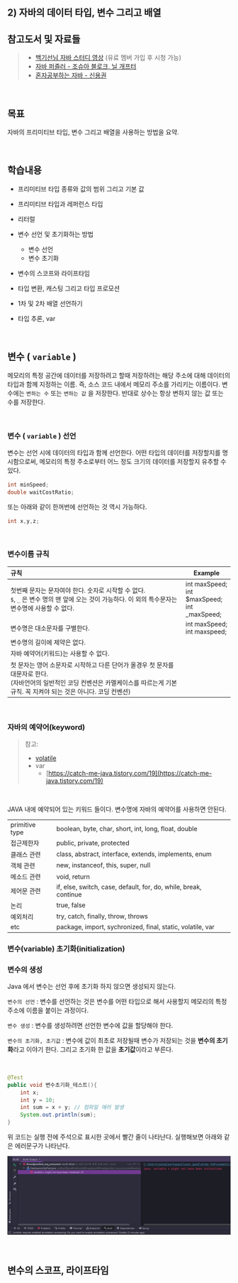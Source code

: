 ## 2) 자바의 데이터 타입, 변수 그리고 배열

## 참고도서 및 자료들

> - [백기선님 자바 스터디 영상](https://www.youtube.com/watch?v=xoHDRclHojM&list=PLfI752FpVCS96fSsQe2E3HzYTgdmbz6LU&index=3) (유료 멤버 가입 후 시청 가능)<br>
> - [자바 퍼즐러 - 조슈아 블로크, 닐 개프터](http://www.kyobobook.co.kr/product/detailViewKor.laf?ejkGb=KOR&mallGb=KOR&barcode=9788968481444&orderClick=LAG&Kc=)
> - [혼자공부하는 자바 - 신용권](http://www.kyobobook.co.kr/product/detailViewKor.laf?ejkGb=KOR&mallGb=KOR&barcode=9791162241875&orderClick=LAG&Kc=)

<br>

## 목표

자바의 프리미티브 타입, 변수 그리고 배열을 사용하는 방법을 요약.<br>

<br>

## 학습내용

- 프리미티브 타입 종류와 값의 범위 그리고 기본 값
- 프리미티브 타입과 레퍼런스 타입
- 리터럴
- 변수 선언 및 초기화하는 방법
  - 변수 선언
  - 변수 초기화

- 변수의 스코프와 라이프타임
- 타입 변환, 캐스팅 그리고 타입 프로모션
- 1차 및 2차 배열 선언하기
- 타입 추론, var

<br>

## 변수 ( `variable` )

메모리의 특정 공간에 데이터를 저장하려고 할때 저장하려는 해당 주소에 대해 데이터의 타입과 함께 지정하는 이름. 즉, 소스 코드 내에서 메모리 주소를 가리키는 이름이다. 변수에는 `변하는 수` 또는 `변하는 값` 을 저장한다. 반대로 상수는 항상 변하지 않는 값 또는 수를 저장한다.<br>

<br>

### 변수 ( `variable` ) 선언

변수는 선언 시에 데이터의 타입과 함께 선언한다. 어떤 타입의 데이터를 저장할지를 명시함으로써, 메모리의 특정 주소로부터 어느 정도 크기의 데이터를 저장할지 유추할 수 있다.<br>

```java
int minSpeed;
double waitCostRatio;
```

또는 아래와 같이 한꺼번에 선언하는 것 역시 가능하다.

```java
int x,y,z;
```

<br>

### 변수이름 규칙

| 규칙                                                         | Example                                           |
| :----------------------------------------------------------- | ------------------------------------------------- |
| 첫번째 문자는 문자여야 한다. 숫자로 시작할 수 없다.<br>`$`, `_` 은 변수 명의 맨 앞에 오는 것이 가능하다. 이 외의 특수문자는 변수명에 사용할 수 없다. | int maxSpeed;<br>int $maxSpeed;<br>int _maxSpeed; |
| 변수명은 대소문자를 구별한다.                                | int maxSpeed;<br>int maxspeed;                    |
| 변수명의 길이에 제약은 없다.                                 |                                                   |
| 자바 예약어(키워드)는 사용할 수 없다.                        |                                                   |
| 첫 문자는 영어 소문자로 시작하고 다른 단어가 올경우 첫 문자를 대문자로 한다. <br>(자바언어의 일반적인 코딩 컨벤션은 카멜케이스를 따르는게 기본 규칙. 꼭 지켜야 되는 것은 아니다. 코딩 컨벤션) |                                                   |

<br>

### 자바의 예약어(keyword)

> 참고: 
>
> - [volatile](https://nesoy.github.io/articles/2018-06/Java-volatile)
> - var
>   - [https://catch-me-java.tistory.com/19](https://catch-me-java.tistory.com/19)

<br>

JAVA 내에 예약되어 있는 키워드 들이다. 변수명에 자바의 예약어를 사용하면 안된다.

|                |                                                              |
| -------------- | ------------------------------------------------------------ |
| primitive type | boolean, byte, char, short, int, long, float, double         |
| 접근제한자     | public, private, protected                                   |
| 클래스 관련    | class, abstract, interface, extends, implements, enum        |
| 객체 관련      | new, instanceof, this, super, null                           |
| 메소드 관련    | void, return                                                 |
| 제어문 관련    | if, else, switch, case, default, for, do, while, break, continue |
| 논리           | true, false                                                  |
| 예외처리       | try, catch, finally, throw, throws                           |
| etc            | package, import, sychronized, final, static, volatile, var   |



### 변수(variable) 초기화(initialization)

### 변수의 생성

Java 에서 변수는 선언 후에 초기화 하지 않으면 생성되지 않는다. 

`변수의 선언` : 변수를 선언하는 것은 변수를 어떤 타입으로 해서 사용할지 메모리의 특정 주소에 이름을 붙이는 과정이다. <br>

`변수 생성` : 변수를 생성하려면 선언한 변수에 값을 할당해야 한다. <br>

`변수의 초기화, 초기값` : 변수에 값이 최초로 저장될때 변수가 저장되는 것을 **변수의 초기화**라고 이야기 한다. 그리고 초기화 한 값을 **초기값**이라고 부른다.<br>

<br>

```java
@Test
public void 변수초기화_테스트(){
    int x;
    int y = 10;
    int sum = x + y; // 컴파일 에러 발생
    System.out.println(sum);
}
```

위 코드는 실행 전에 주석으로 표시한 곳에서 빨간 줄이 나타난다. 실행해보면 아래와 같은 에러문구가 나타난다. 

![img](./img/2-VARIABLES/1.png)

<br>

## 변수의 스코프, 라이프타임



